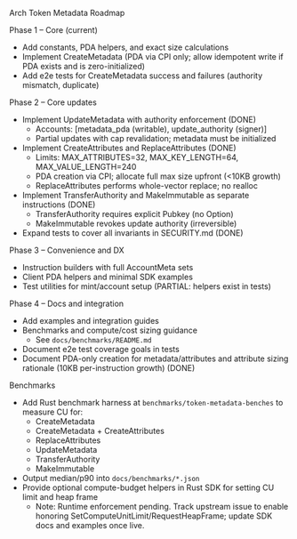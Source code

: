 Arch Token Metadata Roadmap

Phase 1 – Core (current)

- Add constants, PDA helpers, and exact size calculations
- Implement CreateMetadata (PDA via CPI only; allow idempotent write if PDA exists and is zero-initialized)
- Add e2e tests for CreateMetadata success and failures (authority mismatch, duplicate)

Phase 2 – Core updates

- Implement UpdateMetadata with authority enforcement (DONE)
  - Accounts: [metadata_pda (writable), update_authority (signer)]
  - Partial updates with cap revalidation; metadata must be initialized
- Implement CreateAttributes and ReplaceAttributes (DONE)
  - Limits: MAX_ATTRIBUTES=32, MAX_KEY_LENGTH=64, MAX_VALUE_LENGTH=240
  - PDA creation via CPI; allocate full max size upfront (<10KB growth)
  - ReplaceAttributes performs whole-vector replace; no realloc
- Implement TransferAuthority and MakeImmutable as separate instructions (DONE)
  - TransferAuthority requires explicit Pubkey (no Option)
  - MakeImmutable revokes update authority (irreversible)
- Expand tests to cover all invariants in SECURITY.md (DONE)

Phase 3 – Convenience and DX

- Instruction builders with full AccountMeta sets
- Client PDA helpers and minimal SDK examples
- Test utilities for mint/account setup (PARTIAL: helpers exist in tests)

Phase 4 – Docs and integration

- Add examples and integration guides
- Benchmarks and compute/cost sizing guidance
  - See `docs/benchmarks/README.md`
- Document e2e test coverage goals in tests
- Document PDA-only creation for metadata/attributes and attribute sizing rationale (10KB per-instruction growth) (DONE)

Benchmarks

- Add Rust benchmark harness at `benchmarks/token-metadata-benches` to measure CU for:
  - CreateMetadata
  - CreateMetadata + CreateAttributes
  - ReplaceAttributes
  - UpdateMetadata
  - TransferAuthority
  - MakeImmutable
- Output median/p90 into `docs/benchmarks/*.json`
- Provide optional compute-budget helpers in Rust SDK for setting CU limit and heap frame
  - Note: Runtime enforcement pending. Track upstream issue to enable honoring SetComputeUnitLimit/RequestHeapFrame; update SDK docs and examples once live.
